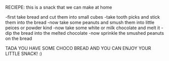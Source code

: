 RECIEPE:
this is a snack that we can make at home 

-first take bread and cut them into small cubes 
-take tooth picks and stick them into the bread 
-now take some peanuts and smush them into little peices or powder kind
-now take some white or milk chocolate and melt it 
-dip the bread into the melted chocolate
-now sprinkle the smushed peanuts on the bread 

TADA YOU HAVE SOME CHOCO BREAD AND YOU CAN ENJOY YOUR LITTLE SNACK! :)